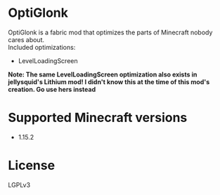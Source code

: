 # OptiGlonk

OptiGlonk is a fabric mod that optimizes the parts of Minecraft nobody cares about.  
Included optimizations:
* LevelLoadingScreen

**Note: The same LevelLoadingScreen optimization also exists in jellysquid's Lithium mod! I didn't know this at the time of this mod's creation. Go use hers instead**

# Supported Minecraft versions

* 1.15.2

# License

LGPLv3

